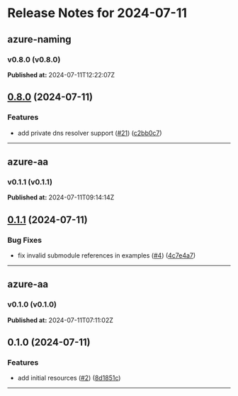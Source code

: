 # Release Notes for 2024-07-11

## azure-naming
### v0.8.0 (v0.8.0)
**Published at:** 2024-07-11T12:22:07Z

## [0.8.0](https://github.com/CloudNationHQ/terraform-azure-naming/compare/v0.7.1...v0.8.0) (2024-07-11)


### Features

* add private dns resolver support ([#21](https://github.com/CloudNationHQ/terraform-azure-naming/issues/21)) ([c2bb0c7](https://github.com/CloudNationHQ/terraform-azure-naming/commit/c2bb0c71f2f0d586a9878ffd633f872a2aec9968))

---

## azure-aa
### v0.1.1 (v0.1.1)
**Published at:** 2024-07-11T09:14:14Z

## [0.1.1](https://github.com/CloudNationHQ/terraform-azure-aa/compare/v0.1.0...v0.1.1) (2024-07-11)


### Bug Fixes

* fix invalid submodule references in examples ([#4](https://github.com/CloudNationHQ/terraform-azure-aa/issues/4)) ([4c7e4a7](https://github.com/CloudNationHQ/terraform-azure-aa/commit/4c7e4a73ea7584bde75539aab16ffdecb559ab32))

---

## azure-aa
### v0.1.0 (v0.1.0)
**Published at:** 2024-07-11T07:11:02Z

## 0.1.0 (2024-07-11)


### Features

* add initial resources ([#2](https://github.com/CloudNationHQ/terraform-azure-aa/issues/2)) ([8d1851c](https://github.com/CloudNationHQ/terraform-azure-aa/commit/8d1851cc497f2d31cad5c31eaf71ee4e072f46c9))

---

